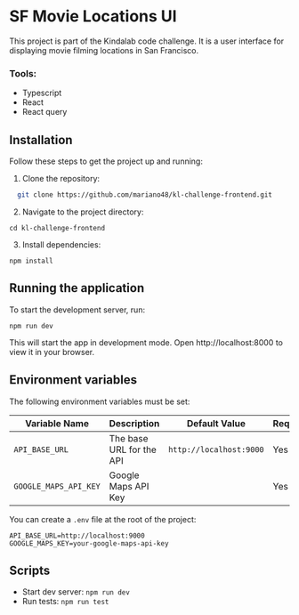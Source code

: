 # SF Movie Locations UI

This project is part of the Kindalab code challenge. It is a user interface for displaying movie filming locations in San Francisco.

### Tools:

- Typescript
- React
- React query

## Installation

Follow these steps to get the project up and running:

1. Clone the repository:

```bash
  git clone https://github.com/mariano48/kl-challenge-frontend.git
```

2. Navigate to the project directory:

```
cd kl-challenge-frontend
```

3. Install dependencies:

```
npm install
```

## Running the application

To start the development server, run:

```
npm run dev
```

This will start the app in development mode. Open http://localhost:8000 to view it in your browser.

## Environment variables

The following environment variables must be set:

| Variable Name         | Description              | Default Value           | Required |
| --------------------- | ------------------------ | ----------------------- | -------- |
| `API_BASE_URL`        | The base URL for the API | `http://localhost:9000` | Yes      |
| `GOOGLE_MAPS_API_KEY` | Google Maps API Key      |                         | Yes      |

You can create a `.env` file at the root of the project:

```
API_BASE_URL=http://localhost:9000
GOOGLE_MAPS_KEY=your-google-maps-api-key
```

## Scripts

- Start dev server: `npm run dev`
- Run tests: `npm run test`
